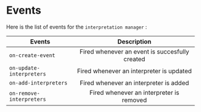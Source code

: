 # Events


Here is the list of events for the `interpretation manager` : 


| Events                 | Description           | 
| -------------           |:-------------:|    
| `on-create-event`          | Fired whenever an event is succesfully created |
| `on-update-interpreters`          | Fired whenever an interpreter is updated|
| `on-add-interpreters`          | Fired whenever an interpreter is added |
| `on-remove-interpreters`          | Fired whenever an interpreter is removed |
